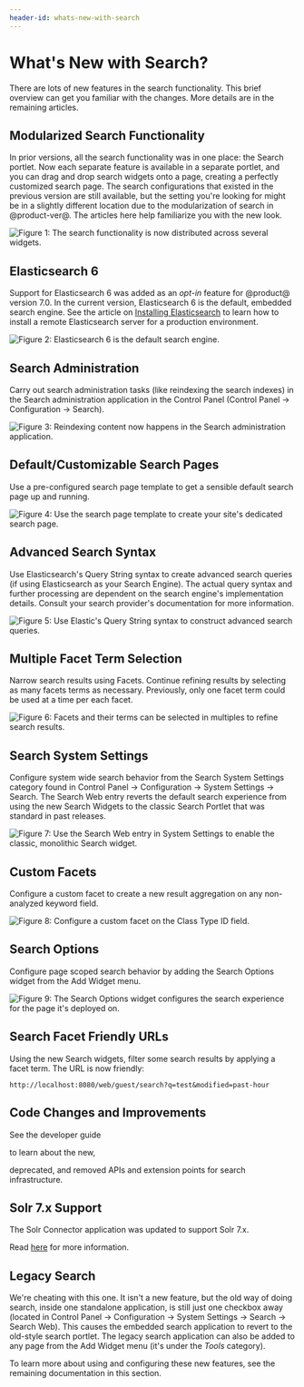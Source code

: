 ```yaml
---
header-id: whats-new-with-search
---
```


# What's New with Search?

There are lots of new features in the search functionality. This brief overview
can get you familiar with the changes. More details are in the remaining
articles.

## Modularized Search Functionality
In prior versions, all the search functionality was in one place: the Search
portlet. Now each separate feature is available in a separate portlet, and you
can drag and drop search widgets onto a page, creating a perfectly customized
search page. The search configurations that existed in the previous version are
still available, but the setting you're looking for might be in a slightly
different location due to the modularization of search in @product-ver@. The
articles here help familiarize you with the new look.

![Figure 1: The search functionality is now distributed across several widgets.](../../images/search-widgets.png)

## Elasticsearch 6
Support for Elasticsearch 6 was added as an *opt-in* feature for @product@
version 7.0. In the current version, Elasticsearch 6 is the default, embedded
search engine. See the article on 
[Installing Elasticsearch](/docs/7-1/deploy/-/knowledge_base/d/installing-elasticsearch)
to learn how to install a remote Elasticsearch server for a production
environment.

![Figure 2: Elasticsearch 6 is the default search engine.](../../images/search-elasticsearch6.png)

## Search Administration
Carry out search administration tasks (like reindexing the search indexes) in
the Search administration application in the Control Panel (Control Panel
&rarr; Configuration &rarr; Search).

![Figure 3: Reindexing content now happens in the Search administration application.](../../images/search-admin.png)

## Default/Customizable Search Pages
Use a pre-configured search page template to get a sensible default search
page up and running.

![Figure 4: Use the search page template to create your site's dedicated search page.](../../images/search-page-template.png)

## Advanced Search Syntax
Use Elasticsearch's Query String syntax to create advanced search queries (if
using Elasticsearch as your Search Engine). The actual query syntax and further
processing are dependent on the search engine's implementation details. Consult
your search provider's documentation for more information.

![Figure 5: Use Elastic's Query String syntax to construct advanced search queries.](../../images/search-advanced-syntax.png)

## Multiple Facet Term Selection
Narrow search results using Facets. Continue refining results by selecting as
many facets terms as necessary. Previously, only one facet term
could be used at a time per each facet.

![Figure 6: Facets and their terms can be selected in multiples to refine search results.](../../images/search-multiple-facet-selection.png)

## Search System Settings
Configure system wide search behavior from the Search System Settings category
found in Control Panel &rarr; Configuration &rarr; System Settings &rarr;
Search. The Search Web entry reverts the default search experience from using
the new Search Widgets to the classic Search Portlet that was standard in past
releases. 

![Figure 7: Use the Search Web entry in System Settings to enable the classic, monolithic Search widget.](../../images/search-web-system-settings.png)

## Custom Facets
Configure a custom facet to create a new result aggregation on any
non-analyzed keyword field. 

![Figure 8: Configure a custom facet on the Class Type ID field.](../../images/search-custom-facet.png)

## Search Options
Configure page scoped search behavior by adding the Search Options widget from
the Add Widget menu.

![Figure 9: The Search Options widget configures the search experience for
the page it's deployed on.](../../images/search-options.png)

## Search Facet Friendly URLs
Using the new Search widgets, filter some search results by applying a facet
term. The URL is now friendly:

    http://localhost:8080/web/guest/search?q=test&modified=past-hour

## Code Changes and Improvements
See the developer guide
<!--(/develop/tutorials/-/knowledge_base/7-1/search)--> to learn about the new,
deprecated, and removed APIs and extension points for search infrastructure.

## Solr 7.x Support
The Solr Connector application was updated to support Solr 7.x. 

Read
[here](discover/deployment/-/knowledge_base/7-1/installing-solr) 
for more information.

## Legacy Search
We're cheating with this one. It isn't a new feature, but the old way of doing
search, inside one standalone application, is still just one checkbox away
(located in Control Panel &rarr; Configuration &rarr; System Settings &rarr;
Search &rarr; Search Web). This causes the embedded search application to revert
to the old-style search portlet. The legacy search application can also be added
to any page from the Add Widget menu (it's under the *Tools* category).

To learn more about using and configuring these new features, see the remaining
documentation in this section.
